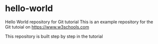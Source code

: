  # hello-world
Hello World repository for Git tutorial
This is an example repository for the Git tutoial on https://www.w3schools.com

This repository is built step by step in the tutorial